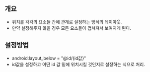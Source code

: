## 개요
- 위치를 각각의 요소들 간에 관계로 설정하는 방식의 레이아웃. 
- 만약 설정해주지 않을 경우 모든 요소들이 겹쳐져서 보여지게 된다. 

## 설정방법
- android:layout_below = "@id/{id값}" 
- id값을 설정하고 어떤 id 값 밑에 위치시킬 것인지로 설정하는 식으로 처리. 
